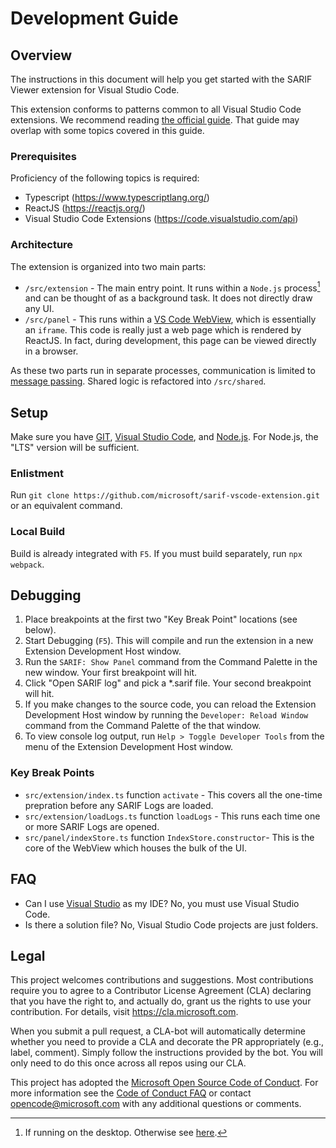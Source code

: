 # Development Guide

## Overview
The instructions in this document will help you get started with the SARIF Viewer extension for Visual Studio Code.

This extension conforms to patterns common to all Visual Studio Code extensions. We recommend reading [the official guide](https://code.visualstudio.com/api/get-started/your-first-extension). That guide may overlap with some topics covered in this guide.

### Prerequisites
Proficiency of the following topics is required:
* Typescript (https://www.typescriptlang.org/)
* ReactJS (https://reactjs.org/)
* Visual Studio Code Extensions (https://code.visualstudio.com/api)

### Architecture
The extension is organized into two main parts:

* `/src/extension` - The main entry point. It runs within a `Node.js` process[^1] and can be thought of as a background task. It does not directly draw any UI.
* `/src/panel` - This runs within a [VS Code WebView](https://code.visualstudio.com/api/extension-guides/webview), which is essentially an `iframe`. This code is really just a web page which is rendered by ReactJS. In fact, during development, this page can be viewed directly in a browser.

As these two parts run in separate processes, communication is limited to [message passing](https://code.visualstudio.com/api/extension-guides/webview#scripts-and-message-passing). Shared logic is refactored into `/src/shared`.

[^1]: If running on the desktop. Otherwise see [here](https://code.visualstudio.com/api/advanced-topics/extension-host).

## Setup
Make sure you have [GIT](https://git-scm.com/), [Visual Studio Code](https://code.visualstudio.com/), and [Node.js](https://nodejs.org/en/).
For Node.js, the "LTS" version will be sufficient.

### Enlistment
Run `git clone https://github.com/microsoft/sarif-vscode-extension.git` or an equivalent command.

### Local Build
Build is already integrated with `F5`. If you must build separately, run `npx webpack`.


## Debugging
1) Place breakpoints at the first two "Key Break Point" locations (see below).
1) Start Debugging (`F5`). This will compile and run the extension in a new Extension Development Host window.
1) Run the `SARIF: Show Panel` command from the Command Palette in the new window. Your first breakpoint will hit.
1) Click "Open SARIF log" and pick a *.sarif file. Your second breakpoint will hit.
1) If you make changes to the source code, you can reload the Extension Development Host window by running the `Developer: Reload Window` command from the Command Palette of the that window.
1) To view console log output, run `Help > Toggle Developer Tools` from the menu of the Extension Development Host window.

### Key Break Points
* `src/extension/index.ts` function `activate` - This covers all the one-time prepration before any SARIF Logs are loaded.
* `src/extension/loadLogs.ts` function `loadLogs` - This runs each time one or more SARIF Logs are opened.
* `src/panel/indexStore.ts` function `IndexStore.constructor`- This is the core of the WebView which houses the bulk of the UI.


## FAQ
* Can I use [Visual Studio](https://visualstudio.microsoft.com/vs/) as my IDE? No, you must use Visual Studio Code.
* Is there a solution file? No, Visual Studio Code projects are just folders.


## Legal
This project welcomes contributions and suggestions.  Most contributions require you to agree to a
Contributor License Agreement (CLA) declaring that you have the right to, and actually do, grant us
the rights to use your contribution. For details, visit https://cla.microsoft.com.

When you submit a pull request, a CLA-bot will automatically determine whether you need to provide
a CLA and decorate the PR appropriately (e.g., label, comment). Simply follow the instructions
provided by the bot. You will only need to do this once across all repos using our CLA.

This project has adopted the [Microsoft Open Source Code of Conduct](https://opensource.microsoft.com/codeofconduct/).
For more information see the [Code of Conduct FAQ](https://opensource.microsoft.com/codeofconduct/faq/) or
contact [opencode@microsoft.com](mailto:opencode@microsoft.com) with any additional questions or comments.